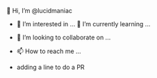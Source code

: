 👋 Hi, I’m @lucidmaniac
- 👀 I’m interested in ...
🌱 I’m currently learning ...
- 💞️ I’m looking to collaborate on ...
- 📫 How to reach me ...

- adding a line to do a PR
<!---
lucidmaniac/lucidmaniac is a ✨ special ✨ repository because its `README.md` (this file) appears on your GitHub profile.
You can click the Preview link to take a look at your changes.
--->
